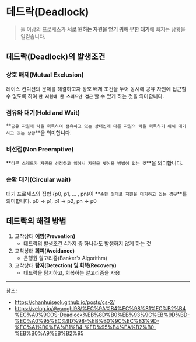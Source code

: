 # 데드락(Deadlock)
> 둘 이상의 프로세스가 **서로 원하는 자원을 얻기 위해 무한 대기**에 빠지는 상황을 일컫습니다.

## 데드락(Deadlock)의 발생조건
### 상호 배제(Mutual Exclusion)
레이스 컨디션의 문제를 해결하고자 상호 배제 조건을 두어 동시에 공유 자원에 접근할 수 없도록 하여 **`한 자원에 한 스레드만 접근`** 할 수 있게 하는 것을 의미합니다.

### 점유와 대기(Hold and Wait)
**`공유 자원에 락을 획득하여 점유하고 있는 상태인데 다른 자원의 락을 획득하기 위해 대기하고 있는 상황`**을 의미합니다.

### 비선점(Non Preemptive)
**`다른 스레드가 자원을 선점하고 있어서 자원을 뺏어올 방법이 없는 것`**을 의미합니다.

### 순환 대기(Circular wait)
대기 프로세스의 집합 {p0, p1, ... , pn}이 **`순환 형태로 자원을 대기하고 있는 경우`**를 의미합니다. p0 -> p1, p1 -> p2, pn -> p0

## 데드락의 해결 방법
1) 교착상태 **예방(Prevention)**
   - 데드락의 발생조건 4가지 중 하나라도 발생하지 않게 하는 것
1) 교착상태 **회피(Avoidance)**
   - 은행원 알고리즘(Banker's Algorithm)
2) 교착상태 **탐지(Detection) 및 회복(Recovery)**
   - 데드락을 탐지하고, 회복하는 알고리즘을 사용


---
참조:  
- https://chanhuiseok.github.io/posts/cs-2/   
- https://velog.io/@yanghl98/%EC%9A%B4%EC%98%81%EC%B2%B4%EC%A0%9COS-Deadlock%EB%8D%B0%EB%93%9C%EB%9D%BD-%EC%A0%95%EC%9D%98-%EB%B0%9C%EC%83%9D-%EC%A1%B0%EA%B1%B4-%ED%95%B4%EA%B2%B0-%EB%B0%A9%EB%B2%95
